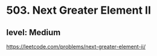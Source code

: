# 503. Next Greater Element II
## level: Medium

https://leetcode.com/problems/next-greater-element-ii/
